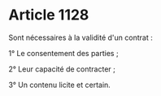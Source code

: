 # Article 1128

Sont nécessaires à la validité d'un contrat : <p> 1° Le consentement des parties ; </p><p> 2° Leur capacité de contracter ; </p><p> 3° Un contenu licite et certain. </p>